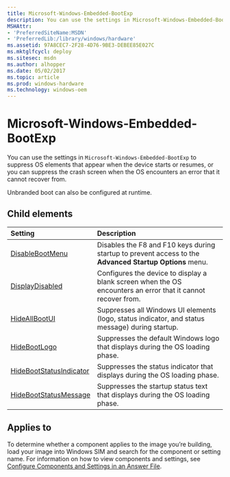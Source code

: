 ```yaml
---
title: Microsoft-Windows-Embedded-BootExp
description: You can use the settings in Microsoft-Windows-Embedded-BootExp to suppress OS elements that appear when the device starts or resumes, or you can suppress the crash screen when the OS encounters an error that it cannot recover from.
MSHAttr:
- 'PreferredSiteName:MSDN'
- 'PreferredLib:/library/windows/hardware'
ms.assetid: 97A8CEC7-2F28-4D76-9BE3-DEBEE85E027C
ms.mktglfcycl: deploy
ms.sitesec: msdn
ms.author: alhopper
ms.date: 05/02/2017
ms.topic: article
ms.prod: windows-hardware
ms.technology: windows-oem
---
```

# Microsoft-Windows-Embedded-BootExp

You can use the settings in `Microsoft-Windows-Embedded-BootExp` to suppress OS elements that appear when the device starts or resumes, or you can suppress the crash screen when the OS encounters an error that it cannot recover from.

Unbranded boot can also be configured at runtime.

## Child elements

| Setting                 | Description                                                                           |
|:------------------------|:--------------------------------------------------------------------------------------|
| [DisableBootMenu](microsoft-windows-embedded-bootexp-disablebootmenu.md) | Disables the F8 and F10 keys during startup to prevent access to the <strong>Advanced Startup Options</strong> menu. |
| [DisplayDisabled](microsoft-windows-embedded-bootexp-displaydisabled.md) | Configures the device to display a blank screen when the OS encounters an error that it cannot recover from. |
| [HideAllBootUI](microsoft-windows-embedded-bootexp-hideallbootui.md) | Suppresses all Windows UI elements (logo, status indicator, and status message) during startup. |
| [HideBootLogo](microsoft-windows-embedded-bootexp-hidebootlogo.md) | Suppresses the default Windows logo that displays during the OS loading phase. |
| [HideBootStatusIndicator](microsoft-windows-embedded-bootexp-hidebootstatusindicator.md) | Suppresses the status indicator that displays during the OS loading phase. |
| [HideBootStatusMessage](microsoft-windows-embedded-bootexp-hidebootstatusmessage.md) | Suppresses the startup status text that displays during the OS loading phase. |

## Applies to

To determine whether a component applies to the image you’re building, load your image into Windows SIM and search for the component or setting name. For information on how to view components and settings, see [Configure Components and Settings in an Answer File](https://docs.microsoft.com/en-us/windows-hardware/customize/desktop/wsim/configure-components-and-settings-in-an-answer-file).